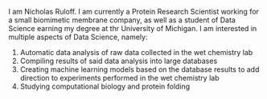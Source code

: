 I am Nicholas Ruloff. I am currently a Protein Research Scientist working for a small biomimetic membrane company, as well as a student of Data Science earning my degree at thr University of Michigan. 
I am interested in multiple aspects of Data Science, namely:
 1) Automatic data analysis of raw data collected in the wet chemistry lab
 2) Compiling results of said data analysis into large databases
 3) Creating machine learning models based on the database results to add direction to experiments performed in the wet chemistry lab
 4) Studying computational biology and protein folding

